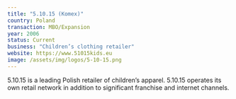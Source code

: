 ```yaml
---
title: "5.10.15 (Komex)"
country: Poland
transaction: MBO/Expansion
year: 2006
status: Current
business: "Children’s clothing retailer"
website: https://www.51015kids.eu
image: /assets/img/logos/5-10-15.png
---
```


5.10.15 is a leading Polish retailer of children’s apparel. 5.10.15 operates its own retail network in addition to significant franchise and internet channels.
